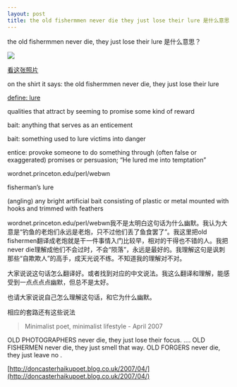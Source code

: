 ```yaml
---
layout: post
title: the old fishermmen never die they just lose their lure 是什么意思
---
```


the old fishermmen never die, they just lose their lure 是什么意思？

![](http://zhaopian.rijiben.org/d/67370-2/1+_13_.jpg)

[看这张照片](http://zhaopian.rijiben.org/d/67370-2/1+_13_.jpg)

on the shirt it says: the old fishermmen never die, they just lose their lure

[define: lure](http://www.google.com/search?q=define%3Alure)

qualities that attract by seeming to promise some kind of reward

bait: anything that serves as an enticement

bait: something used to lure victims into danger

entice: provoke someone to do something through (often false or exaggerated) promises or persuasion; “He lured me into temptation”

wordnet.princeton.edu/perl/webwn

fisherman’s lure

(angling) any bright artificial bait consisting of plastic or metal mounted with hooks and trimmed with feathers

wordnet.princeton.edu/perl/webwn我不是太明白这句话为什么幽默。我认为大意是“钓鱼的老炮们永远是老炮，只不过他们丢了鱼食罢了”。我这里把old fishermen翻译成老炮就是干一件事情入门比较早，相对的干得也不错的人。我把never die理解成他们不会过时，不会“陨落”，永远是最好的。我理解这句是讽刺那些“自欺欺人”的高手，成天光说不练。不知道我的理解对不对。

大家说说这句话怎么翻译好。或者找到对应的中文说法。我这么翻译和理解，能感受到一点点点点幽默，但总不是太好。

也请大家说说自己怎么理解这句话，和它为什么幽默。

相应的套路还有这些说法

>Minimalist poet, minimalist lifestyle - April 2007

  OLD PHOTOGRAPHERS never die, they just lose their focus. …. OLD FISHERMEN never die, they just smell that way. OLD FORGERS never die, they just leave no . 

  

[http://doncasterhaikupoet.blog.co.uk/2007/04/](http://doncasterhaikupoet.blog.co.uk/2007/04/)
